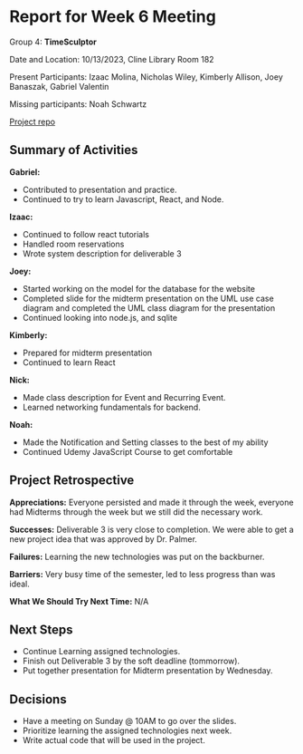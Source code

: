 # Report for Week 6 Meeting

Group 4: **TimeSculptor**

Date and Location: 10/13/2023, Cline Library Room 182

Present Participants: Izaac Molina, Nicholas Wiley, Kimberly Allison, Joey Banaszak, Gabriel Valentin

Missing participants: Noah Schwartz

[Project repo](https://github.com/nickw409/TimeSculptor)

## **Summary of Activities**

**Gabriel:**

- Contributed to presentation and practice.
- Continued to try to learn Javascript, React, and Node.

**Izaac:**

- Continued to follow react tutorials
- Handled room reservations
- Wrote system description for deliverable 3

**Joey:**

- Started working on the model for the database for the website
- Completed slide for the midterm presentation on the UML use case diagram and completed the UML class diagram for the presentation 
- Continued looking into node.js, and sqlite

**Kimberly:**

- Prepared for midterm presentation
- Continued to learn React

**Nick:**

- Made class description for Event and Recurring Event.
- Learned networking fundamentals for backend.

**Noah:**

- Made the Notification and Setting classes to the best of my ability
- Continued Udemy JavaScript Course to get comfortable

## **Project Retrospective**

**Appreciations:** Everyone persisted and made it through the week, everyone had Midterms through the week but we still did the necessary work.

**Successes:** Deliverable 3 is very close to completion. We were able to get a new project idea that was approved by Dr. Palmer.

**Failures:** Learning the new technologies was put on the backburner.

**Barriers:** Very busy time of the semester, led to less progress than was ideal.

**What We Should Try Next Time:** N/A

## **Next Steps**

- Continue Learning assigned technologies.
- Finish out Deliverable 3 by the soft deadline (tommorrow).
- Put together presentation for Midterm presentation by Wednesday.

## **Decisions**

- Have a meeting on Sunday @ 10AM to go over the slides.
- Prioritize learning the assigned technologies next week.
- Write actual code that will be used in the project.
